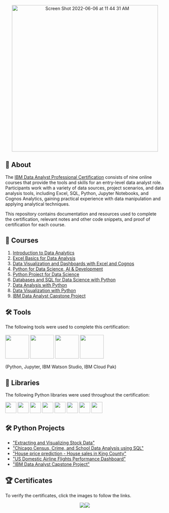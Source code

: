 <p align="center">
<img width="463" alt="Screen Shot 2022-06-06 at 11 44 31 AM" src="https://user-images.githubusercontent.com/89849171/172139377-89f92622-67f8-40ea-a902-e540f2354b32.png">

## 📄 About 
The <a href="https://www.coursera.org/professional-certificates/ibm-data-analyst">IBM Data Analyst Professional Certification</a> consists of nine online courses that provide the tools and skills for an entry-level data analyst role. Participants work with a variety of data sources, project scenarios, and data analysis tools, including Excel, SQL, Python, Jupyter Notebooks, and Cognos Analytics, gaining practical experience with data manipulation and applying analytical techniques.

This repository contains documentation and resources used to complete the certification, relevant notes and other code snippets, and proof of certification for each course.
  
## 📄 Courses
01. [Introduction to Data Analytics](01.%20Introduction%20to%20Data%20Analytics/)
02. [Excel Basics for Data Analysis](02.%20Excel%20Basics%20for%20Data%20Analysis/)
03. [Data Visualization and Dashboards with Excel and Cognos](03.%20Data%20Visualization%20and%20Dashboards%20with%20Excel%20and%20Cognos/)
04. [Python for Data Science, AI & Development](04.%20Python%20for%20Data%20Science,%20AI%20&%20Development/)
05. [Python Project for Data Science](05.%20Python%20Project%20for%20Data%20Science/)
06. [Databases and SQL for Data Science with Python](06.%20Databases%20and%20SQL%20for%20Data%20Science%20with%20Python/)
07. [Data Analysis with Python](07.%20Data%20Analysis%20with%20Python/)
08. [Data Visualization with Python](08.%20Data%20Visualization%20with%20Python/)
09. [IBM Data Analyst Capstone Project](09.%20IBM%20Data%20Analyst%20Capstone%20Project/)
  
  
## 🛠️ Tools
The following tools were used to complete this certification: <br> <br>
  <img src="https://user-images.githubusercontent.com/84391594/152705364-f16bb223-41aa-4510-8113-51171dfe9953.png" height="75">
  <img src="https://user-images.githubusercontent.com/84391594/152705271-083f8784-b3c9-4065-9733-ea3fa8ad5a7a.png" height="75">
  <img src="https://user-images.githubusercontent.com/84391594/152705324-68f777a0-3875-4b65-ae96-646643284541.png" height="75">
  <img src="https://user-images.githubusercontent.com/84391594/152705298-bb170d32-3dd0-4ad4-8221-8b7b029116b4.png" height="75">
</p>
(Python, Jupyter, IBM Watson Studio, IBM Cloud Pak)

## 📖 Libraries
The following Python libraries were used throughout the certification: <br> 
<p align="left">
  <img  src="https://user-images.githubusercontent.com/84391594/152706127-ce41990f-2588-472a-b5df-6b403a5947e6.png" height="35">
  <img  src="https://user-images.githubusercontent.com/84391594/152706130-5577011e-ecb3-47aa-af73-f6bd1bda05bc.png" height="35">
  <img  src="https://user-images.githubusercontent.com/84391594/152706132-5939da7e-7d1e-43b8-9c46-2d3fe5198dda.png" height="35">
  <img  src="https://user-images.githubusercontent.com/84391594/152706135-85cdd35e-922a-414a-a198-c670fbf8fb25.svg" height="35">
  <img  src="https://user-images.githubusercontent.com/84391594/152706148-36f27f03-1967-45d1-82d8-f6c149c6f21c.svg" height="35">
  <img  src="https://user-images.githubusercontent.com/84391594/152706211-7966848a-a2e1-4c4a-bc08-594a4ca6ff07.png" height="35">
  <img  src="https://user-images.githubusercontent.com/84391594/152706214-d018bc5e-1477-4de2-94d7-5c0886e0477d.png" height="35">
  <img  src="https://user-images.githubusercontent.com/84391594/152706217-c0cfd9d8-22ad-4c3b-9ac7-70a6cf2799f7.png" height="35"> <br>
</p>

## 🛠️ Python Projects
- ["Extracting and Visualizing Stock Data"](https://github.com/juliahaselhuhn/IBM-Data-Analyst-Professional-Certificate/tree/main/05.%20Python%20Project%20for%20Data20Science)
- ["Chicago Census, Crime, and School Data Analysis using SQL"](https://github.com/juliahaselhuhn/IBM-Data-Analyst-Professional-Certificate/blob/main/06.%20Databases%20and%20SQL%20for%20Data%20Science%20with%20Python/Notebook-for-Peer-Assignment.ipynb)
- ["House price prediction - House sales in King County"](https://github.com/juliahaselhuhn/IBM-Data-Analyst-Professional-Certificate/blob/main/07.%20Data%20Analysis%20with%20Python/Final%20Assignment%20-%20House%20Price%20Prediction.ipynb)
- ["US Domestic Airline Flights Performance Dashboard"](https://github.com/juliahaselhuhn/IBM-Data-Analyst-Professional-Certificate/tree/main/08.%20Data%20Visualization%20with%20Python/07.%20Final%20Assignment)
- ["IBM Data Analyst Capstone Project"](https://github.com/juliahaselhuhn/IBM-Data-Analyst-Professional-Certificate/tree/main/09.%20IBM%20Data%20Analyst%20Capstone20Project/README.md)

## 🏆 Certificates 
To verify the certificates, click the images to follow the links.

<p align="middle">
  <a href="https://coursera.org/share/6cd00843f5111ec1d2a39a80c5fa813d"><img src="https://user-images.githubusercontent.com/89849171/172150593-0b7af1fb-54c4-420f-afec-0cc0a217cd4b.png" 
  <a href="https://www.credly.com/badges/52cd4e5b-66ad-4f48-bef0-62922d994ba4/public_url"><img src="https://user-images.githubusercontent.com/89849171/172152422-fa36e26d-3570-482a-9967-86b8a0055f99.png" 
</a>
